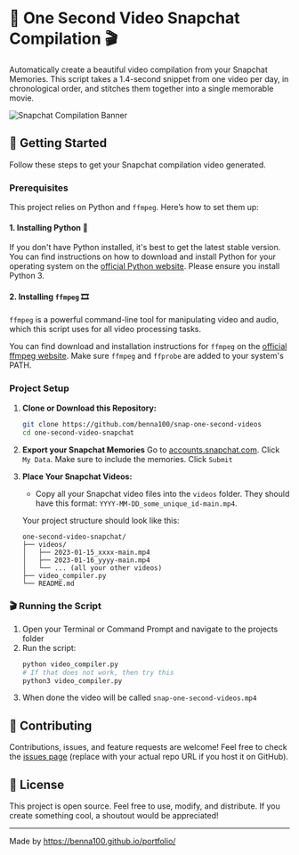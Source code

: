 # 📸 One Second Video Snapchat Compilation 🎬

Automatically create a beautiful video compilation from your Snapchat Memories. This script takes a 1.4-second snippet from one video per day, in chronological order, and stitches them together into a single memorable movie.

![Snapchat Compilation Banner](https://placehold.co/800x200/FFFC00/000000?text=Snapchat+Compilation+Magic!&font=montserrat)

## 🚀 Getting Started

Follow these steps to get your Snapchat compilation video generated.

### Prerequisites

This project relies on Python and `ffmpeg`. Here’s how to set them up:

#### 1. Installing Python 🐍

If you don't have Python installed, it's best to get the latest stable version. You can find instructions on how to download and install Python for your operating system on the [official Python website](https://www.python.org/downloads/). Please ensure you install Python 3.

#### 2. Installing `ffmpeg` 🎞️

`ffmpeg` is a powerful command-line tool for manipulating video and audio, which this script uses for all video processing tasks.

You can find download and installation instructions for `ffmpeg` on the [official ffmpeg website](https://ffmpeg.org/download.html). Make sure `ffmpeg` and `ffprobe` are added to your system's PATH.

### Project Setup

1.  **Clone or Download this Repository:**

    ```bash
    git clone https://github.com/benna100/snap-one-second-videos
    cd one-second-video-snapchat
    ```

2. **Export your Snapchat Memories**
Go to [accounts.snapchat.com](https://accounts.snapchat.com). Click `My Data`. Make sure to include the memories. Click `Submit`

3.  **Place Your Snapchat Videos:**
    - Copy all your Snapchat video files into the `videos` folder. They should have this format: `YYYY-MM-DD_some_unique_id-main.mp4`.

    Your project structure should look like this:

    ```
    one-second-video-snapchat/
    ├── videos/
    │   ├── 2023-01-15_xxxx-main.mp4
    │   ├── 2023-01-16_yyyy-main.mp4
    │   └── ... (all your other videos)
    ├── video_compiler.py
    └── README.md
    ```

### 🎬 Running the Script

1.  Open your Terminal or Command Prompt and navigate to the projects folder
2.  Run the script:
    ```bash
    python video_compiler.py
    # If that does not work, then try this
    python3 video_compiler.py
    ```
3. When done the video will be called `snap-one-second-videos.mp4`

## 🤝 Contributing

Contributions, issues, and feature requests are welcome! Feel free to check the [issues page](https://github.com/yourusername/one-second-video-snapchat/issues) (replace with your actual repo URL if you host it on GitHub).

## 📜 License

This project is open source. Feel free to use, modify, and distribute. If you create something cool, a shoutout would be appreciated!

---

Made by https://benna100.github.io/portfolio/
